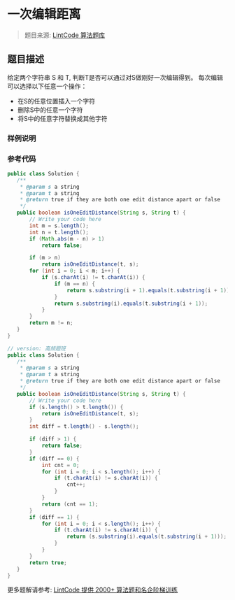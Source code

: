 # 一次编辑距离
 > 题目来源: [LintCode 算法题库](https://www.lintcode.com/problem/edit-distance-ii/?utm_source=sc-github-wzz)
 ## 题目描述
 给定两个字符串 S 和 T, 判断T是否可以通过对S做刚好一次编辑得到。
每次编辑可以选择以下任意一个操作：
- 在S的任意位置插入一个字符
- 删除S中的任意一个字符
- 将S中的任意字符替换成其他字符
 ### 样例说明
 
 ### 参考代码
 ```java
public class Solution {
    /**
     * @param s a string
     * @param t a string
     * @return true if they are both one edit distance apart or false
     */
    public boolean isOneEditDistance(String s, String t) {
        // Write your code here
        int m = s.length();
        int n = t.length();
        if (Math.abs(m - n) > 1)
            return false;

        if (m > n)
            return isOneEditDistance(t, s);
        for (int i = 0; i < m; i++) {
            if (s.charAt(i) != t.charAt(i)) {
                if (m == n) {
                    return s.substring(i + 1).equals(t.substring(i + 1));
                }
                return s.substring(i).equals(t.substring(i + 1));
            }
        }
        return m != n;
    }
}

// version: 高频题班
public class Solution {
    /**
     * @param s a string
     * @param t a string
     * @return true if they are both one edit distance apart or false
     */
    public boolean isOneEditDistance(String s, String t) {
        // Write your code here
        if (s.length() > t.length()) {
            return isOneEditDistance(t, s);
        }
        int diff = t.length() - s.length();

        if (diff > 1) {
            return false;
        }
        if (diff == 0) {
            int cnt = 0;
            for (int i = 0; i < s.length(); i++) {
                if (t.charAt(i) != s.charAt(i)) {
                    cnt++;
                }
            }
            return (cnt == 1);
        }
        if (diff == 1) {
            for (int i = 0; i < s.length(); i++) {
                if (t.charAt(i) != s.charAt(i)) {
                    return (s.substring(i).equals(t.substring(i + 1)));
                }
            }
        }
        return true;
    }
}

```
 更多题解请参考: [LintCode 提供 2000+ 算法题和名企阶梯训练](https://www.lintcode.com/problem/?utm_source=sc-github-wzz)